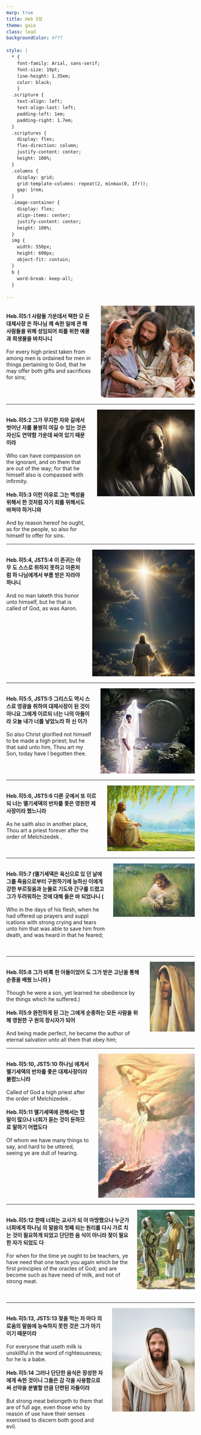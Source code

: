 ```yaml
---
marp: true
title: Heb 5장
theme: gaia
class: lead
backgroundColor: #fff

style: |
  * {
    font-family: Arial, sans-serif;
    font-size: 19pt;
    line-height: 1.35em;
    color: black;
    }
  .scripture {
    text-align: left;
    text-align-last: left;
    padding-left: 1em;
    padding-right: 1.7em;
  }
  .scriptures {
    display: flex;
    flex-direction: column;
    justify-content: center;
    height: 100%;
  }
  .columns {
    display: grid;
    grid-template-columns: repeat(2, minmax(0, 1fr));
    gap: 1rem;
  }
  .image-container {
    display: flex;
    align-items: center;
    justify-content: center;
    height: 100%;
  }
  img {
    width: 550px;
    height: 600px;
    object-fit: contain;
  }
  b {
    word-break: keep-all;
  }

---
```


<div class="columns">
  <div class="scriptures">
    <br>
    <div class="scripture">
      <b>Heb.히5:1 사람들 가운데서 택한 모 든 대제사장 은 하나님 께 속한 일에 관 해 사람들을 위해 성임되어 죄를 위한 예물과 희생물을 바치나니 
      </b>
    </div>
    <br>
    <div class="scripture">For every high priest taken from among men is ordained for men in things pertaining to God, that he may offer both gifts and sacrifices for sins; 
    </div>
    <br>
    <div class="scripture">
      <b>
      </b>
    </div>
    <br>
    <div class="scripture">
    </div>         
  </div>
  <div class="image-container">
    <img src='../../pictures/picture_122.jpg'>
  </div>
</div>

---

<div class="columns">
  <div class="scriptures">
    <br>
    <div class="scripture">
      <b>Heb.히5:2 그가 무지한 자와 길에서 벗어난 자를 불쌍히 여길 수 있는 것은 자신도 연약함 가운데 싸여 있기 때문 이라 
      </b>
    </div>
    <br>
    <div class="scripture">Who can have compassion on the ignorant, and on them that are out of the way; for that he himself also is compassed with infirmity. 
    </div>
    <br>
    <div class="scripture">
      <b>Heb.히5:3 이런 이유로 그는 백성을 위해서 한 것처럼 자기 죄를 위해서도 바쳐야 하거니와 
      </b>
    </div>
    <br>
    <div class="scripture">And by reason hereof he ought, as for the people, so also for himself to offer for sins. 
    </div>         
  </div>
  <div class="image-container">
    <img src='../../pictures/picture_69.jpg'>
  </div>
</div>

---

<div class="columns">
  <div class="scriptures">
    <br>
    <div class="scripture">
      <b>Heb.히5:4, JST5:4 이 존귀는 아무 도 스스로 취하지 못하고 아론처럼 하 나님에게서 부름 받은 자라야 하나니 
      </b>
    </div>
    <br>
    <div class="scripture">And no man taketh this honor unto himself, but he that is called of God, as was Aaron. 
    </div>
    <br>
    <div class="scripture">
      <b>
      </b>
    </div>
    <br>
    <div class="scripture">
    </div>         
  </div>
  <div class="image-container">
    <img src='../../pictures/picture_59.jpg'>
  </div>
</div>

---

<div class="columns">
  <div class="scriptures">
    <br>
    <div class="scripture">
      <b>Heb.히5:5, JST5:5 그리스도 역시 스스로 영광을 취하여 대제사장이 된 것이 아니요 그에게 이르되 너는 나의 아들이라 오늘 내가 너를 낳았노라 하 신 이가 
      </b>
    </div>
    <br>
    <div class="scripture">So also Christ glorified not himself to be made a high priest; but he that said unto him, Thou art my Son, today have I begotten thee. 
    </div>
    <br>
    <div class="scripture">
      <b>
      </b>
    </div>
    <br>
    <div class="scripture">
    </div>         
  </div>
  <div class="image-container">
    <img src='../../pictures/picture_175.jpg'>
  </div>
</div>

---

<div class="columns">
  <div class="scriptures">
    <br>
    <div class="scripture">
      <b>Heb.히5:6, JST5:6 다른 곳에서 또 이르되 너는 멜기세덱의 반차를 좇은 영원한 제사장이라 했느니라 
      </b>
    </div>
    <br>
    <div class="scripture">As he saith also in another place, Thou art a priest forever after the order of Melchizedek . 
    </div>
    <br>
    <div class="scripture">
      <b>
      </b>
    </div>
    <br>
    <div class="scripture">
    </div>         
  </div>
  <div class="image-container">
    <img src='../../pictures/picture_155.jpg'>
  </div>
</div>

---

<div class="columns">
  <div class="scriptures">
    <br>
    <div class="scripture">
      <b>Heb.히5:7 (멜기세덱은 육신으로 있 던 날에 그를 죽음으로부터 구원하기에 능하신 이에게 강한 부르짖음과 눈물로 기도와 간구를 드렸고 그가 두려워하는 것에 대해 들은 바 되었나니 (
      </b>
    </div>
    <br>
    <div class="scripture">Who in the days of his flesh, when he had offered up prayers and suppl ications with strong crying and tears unto him that was able to save him from death, and was heard in that he feared; 
    </div>
    <br>
    <div class="scripture">
      <b>
      </b>
    </div>
    <br>
    <div class="scripture">
    </div>         
  </div>
  <div class="image-container">
    <img src='../../pictures/picture_81.jpg'>
  </div>
</div>

---

<div class="columns">
  <div class="scriptures">
    <br>
    <div class="scripture">
      <b>Heb.히5:8 그가 비록 한 아들이었어 도 그가 받은 고난을 통해 순종을 배웠 느니라 ) 
      </b>
    </div>
    <br>
    <div class="scripture">Though he were a son, yet learned he obedience by the things which he suffered.) 
    </div>
    <br>
    <div class="scripture">
      <b>Heb.히5:9 완전하게 된 그는 그에게 순종하는 모든 사람을 위해 영원한 구 원의 창시자가 되어 
      </b>
    </div>
    <br>
    <div class="scripture">And being made perfect, he became the author of eternal salvation unto all them that obey him; 
    </div>         
  </div>
  <div class="image-container">
    <img src='../../pictures/picture_174.jpg'>
  </div>
</div>

---

<div class="columns">
  <div class="scriptures">
    <br>
    <div class="scripture">
      <b>Heb.히5:10, JST5:10 하나님 에게서 멜기세덱의 반차를 좇은 대제사장이라 불렸느니라 
      </b>
    </div>
    <br>
    <div class="scripture">Called of God a high priest after the order of Melchizedek . 
    </div>
    <br>
    <div class="scripture">
      <b>Heb.히5:11 멜기세덱에 관해서는 할 말이 많으나 너희가 듣는 것이 둔하므 로 말하기 어렵도다 
      </b>
    </div>
    <br>
    <div class="scripture">Of whom we have many things to say, and hard to be uttered, seeing ye are dull of hearing. 
    </div>         
  </div>
  <div class="image-container">
    <img src='../../pictures/picture_13.jpg'>
  </div>
</div>

---

<div class="columns">
  <div class="scriptures">
    <br>
    <div class="scripture">
      <b>Heb.히5:12 한때 너희는 교사가 되 어 마땅했으나 누군가 너희에게 하나님 의 말씀의 첫째 되는 원리를 다시 가르 치는 것이 필요하게 되었고 단단한 음 식이 아니라 젖이 필요한 자가 되었도 다 
      </b>
    </div>
    <br>
    <div class="scripture">For when for the time ye ought to be teachers, ye have need that one teach you again which be the first principles of the oracles of God; and are become such as have need of milk, and not of strong meat. 
    </div>
    <br>
    <div class="scripture">
      <b>
      </b>
    </div>
    <br>
    <div class="scripture">
    </div>         
  </div>
  <div class="image-container">
    <img src='../../pictures/picture_138.jpg'>
  </div>
</div>

---

<div class="columns">
  <div class="scriptures">
    <br>
    <div class="scripture">
      <b>Heb.히5:13, JST5:13 젖을 먹는 자 마다 의로움의 말씀에 능숙하지 못한 것은 그가 아기이기 때문이라 
      </b>
    </div>
    <br>
    <div class="scripture">For everyone that useth milk is unskillful in the word of righteousness; for he is a babe. 
    </div>
    <br>
    <div class="scripture">
      <b>Heb.히5:14 그러나 단단한 음식은 장성한 자에게 속한 것이니 그들은 감 각을 사용함으로써 선악을 분별할 만큼 단련된 자들이라 
      </b>
    </div>
    <br>
    <div class="scripture">But strong meat belongeth to them that are of full age, even those who by reason of use have their senses exercised to discern both good and evil.
    </div>         
  </div>
  <div class="image-container">
    <img src='../../pictures/picture_110.jpg'>
  </div>
</div>

